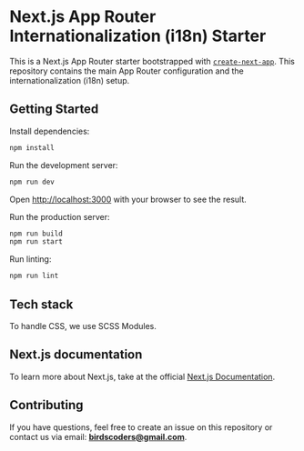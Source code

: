 # Next.js App Router Internationalization (i18n) Starter

This is a Next.js App Router starter bootstrapped with [`create-next-app`](https://github.com/vercel/next.js/tree/canary/packages/create-next-app). This repository contains the main App Router configuration and the internationalization (i18n) setup.

## Getting Started

Install dependencies:

```bash
npm install
```

Run the development server:

```bash
npm run dev
```

Open [http://localhost:3000](http://localhost:3000) with your browser to see the result.

Run the production server:

```bash
npm run build
npm run start
```

Run linting:

```bash
npm run lint
```

## Tech stack

To handle CSS, we use SCSS Modules.

## Next.js documentation

To learn more about Next.js, take at the official [Next.js Documentation](https://nextjs.org/docs).

## Contributing

If you have questions, feel free to create an issue on this repository or contact us via email: **birdscoders@gmail.com**.
